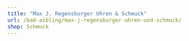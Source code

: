 ```yaml
---
title: "Max J. Regensburger Uhren & Schmuck"
url: /bad-aibling/max-j-regensburger-uhren-und-schmuck/
shop: Schmuck
---
```

